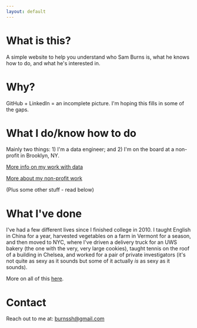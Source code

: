 ```yaml
---
layout: default
---
```


# What is this? 

A simple website to help you understand who Sam Burns is, what he knows how to do, and what he's interested in. 

# Why?

GitHub + LinkedIn = an incomplete picture. I'm hoping this fills in some of the gaps.

# What I do/know how to do

Mainly two things: 1) I'm a data engineer; and 2) I'm on the board at a non-profit in Brooklyn, NY.

[More info on my work with data](./data.md)

[More about my non-profit work](./non-profit.md)

(Plus some other stuff - read below)

# What I've done

 I've had a few different lives since I finished college in 2010. I taught English in China for a year, harvested vegetables on a farm in Vermont for a season, and then moved to NYC, where I've driven a delivery truck for an UWS bakery (the one with the very, very large cookies), taught tennis on the roof of a building in Chelsea, and worked for a pair of private investigators (it's not quite as sexy as it sounds but some of it actually *is* as sexy as it sounds).

 More on all of this [here](./past-life.md).

# Contact

Reach out to me at: burnssh@gmail.com